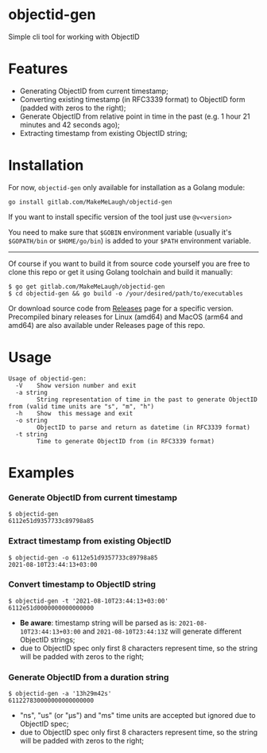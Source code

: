 # objectid-gen

Simple cli tool for working with ObjectID 

# Features

* Generating ObjectID from current timestamp;
* Converting existing timestamp (in RFC3339 format) to ObjectID form (padded with zeros to the right);
* Generate ObjectID from relative point in time in the past (e.g. 1 hour 21 minutes and 42 seconds ago);
* Extracting timestamp from existing ObjectID string;

# Installation

For now, `objectid-gen` only available for installation as a Golang module:

```shell
go install gitlab.com/MakeMeLaugh/objectid-gen
```

If you want to install specific version of the tool just use `@v<version>`

You need to make sure that `$GOBIN` environment variable (usually it's `$GOPATH/bin` or `$HOME/go/bin`) is added to your `$PATH` environment variable.

---

Of course if you want to build it from source code yourself you are free to clone this repo or get it using Golang toolchain and build it manually:

```shell
$ go get gitlab.com/MakeMeLaugh/objectid-gen
$ cd objectid-gen && go build -o /your/desired/path/to/executables
```

Or download source code from [Releases](https://gitlab.com/MakeMeLaugh/objectid-gen/-/releases) page for a specific version.
Precompiled binary releases for Linux (amd64) and MacOS (arm64 and amd64) are also available under Releases page of this repo.

# Usage

```shell
Usage of objectid-gen:
  -V    Show version number and exit
  -a string
        String representation of time in the past to generate ObjectID from (valid time units are "s", "m", "h")
  -h    Show  this message and exit
  -o string
        ObjectID to parse and return as datetime (in RFC3339 format)
  -t string
        Time to generate ObjectID from (in RFC3339 format)
```

# Examples

### Generate ObjectID from current timestamp

```shell
$ objectid-gen
6112e51d9357733c89798a85
```

### Extract timestamp from existing ObjectID

```shell
$ objectid-gen -o 6112e51d9357733c89798a85
2021-08-10T23:44:13+03:00
```

### Convert timestamp to ObjectID string

```shell
$ objectid-gen -t '2021-08-10T23:44:13+03:00'
6112e51d0000000000000000
```

* **Be aware**: timestamp string will be parsed as is: `2021-08-10T23:44:13+03:00` and `2021-08-10T23:44:13Z` will generate different ObjectID strings;
* due to ObjectID spec only first 8 characters represent time, so the string will be padded with zeros to the right;
   
### Generate ObjectID from a duration string

```shell
$ objectid-gen -a '13h29m42s'
611227830000000000000000
```

* "ns", "us" (or "µs") and "ms" time units are accepted but ignored due to ObjectID spec;
* due to ObjectID spec only first 8 characters represent time, so the string will be padded with zeros to the right;